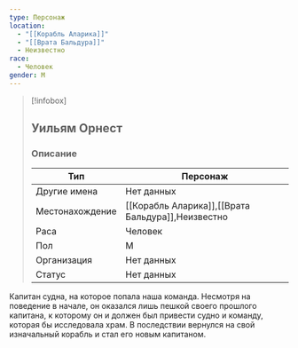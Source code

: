 ```yaml
---
type: Персонаж
location:
  - "[[Корабль Аларика]]"
  - "[[Врата Бальдура]]"
  - Неизвестно
race:
  - Человек
gender: М
---
```


> [!infobox]
> 
> ## Уильям Орнест
> 
> ### Описание
> 
> | Тип | Персонаж |
> | --- | --- |
> | Другие имена| Нет данных |
> | Местонахождение | [[Корабль Аларика]],[[Врата Бальдура]],Неизвестно |
> | Раса | Человек |
> | Пол | М |
> | Организация | Нет данных |
> | Статус | Нет данных |

Капитан судна, на которое попала наша команда. Несмотря на поведение в начале, он оказался лишь пешкой своего прошлого капитана, к которому он и должен был привести судно и команду, которая бы исследовала храм. 
В последствии вернулся на свой изначальный корабль и стал его новым капитаном.